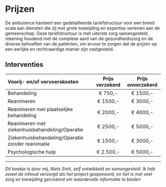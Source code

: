 # Prijzen

De ambulance hanteert een gedetailleerde tariefstructuur voor een breed scala aan diensten die zij met grote toewijding en expertise verlenen aan de gemeenschap. Deze tariefstructuur is met uiterste zorg samengesteld, rekening houdend met de complexe aard van de gezondheidszorg en de diverse behoeften van de patiënten, om ervoor te zorgen dat de prijzen op een eerlijke en rechtvaardige manier zijn vastgesteld.

## Interventies

| Voorij- en/of vervoerskosten | Prijs verzekerd | Prijs onverzekerd |
|:-----------------------------|:---------------:|:-----------------:|
| Behandeling                  | € 750,-         | € 1500,-          |
| Reanimeren                   | € 1500,-        | € 3000,-          |
| Reanimeren met plaatselijke behandeling | € 2000,- | € 4000,-          |
| Reanimeren met ziekenhuisbehandeling/Operatie | € 2500,- | € 5000,-       |
| Ziekenhuisbehandeling/Operatie zonder reanimatie | € 1500,- | € 3000,-     |
| Psychologische hulp          | € 2.500,-       | € 5000,-          |

---------------------

*Dit boekje is door mij, Niels Smit, zelf ontwikkeld en samengesteld. Ik heb zowel de inhoud verzorgd als het project gesponsord, en het is met veel zorg en toewijding gecreëerd om waardevolle informatie te bieden*